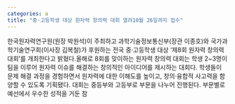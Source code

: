 ```yaml
---
categories: a
title: "중·고등학생 대상 원자력 창의력 대회 열려10월 26일까지 접수"
---
```

한국원자력연구원(원장 박원석)이 주최하고 과학기술정보통신부(장관 이종호)와 국가과학기술연구회(이사장 김복철)가 후원하는 전국 중·고등학생 대상 ‘제8회 원자력 창의력 대회’를 개최한다고 밝혔다.올해로 8회를 맞이하는 원자력 창의력 대회는 학생 2~3명이 팀을 이루어 원자력 이슈를 해결하는 창의적인 아이디어를 제시하는 대회다. 학생들이 문제 해결 과정을 경험하면서 원자력에 대한 이해도를 높이고, 창의·융합적 사고력을 함양할 수 있도록 기획됐다. 대회는 중등부와 고등부로 부문을 나누어 진행된다. 부문별로 예선에서 우수한 성적을 거둔 참